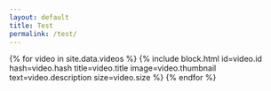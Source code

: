 ```yaml
---
layout: default
title: Test
permalink: /test/
---
```


<div class="grid">
  {% for video in site.data.videos %}
    {% include block.html id=video.id hash=video.hash title=video.title image=video.thumbnail text=video.description size=video.size %}
  {% endfor %}
</div>